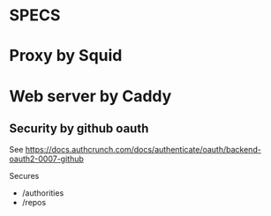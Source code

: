 SPECS
=====

# Proxy by Squid




# Web server by Caddy

## Security by github oauth

See https://docs.authcrunch.com/docs/authenticate/oauth/backend-oauth2-0007-github

Secures
* /authorities
* /repos

